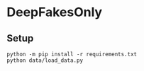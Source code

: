 # DeepFakesOnly

## Setup
    python -m pip install -r requirements.txt
    python data/load_data.py